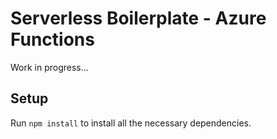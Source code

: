# Serverless Boilerplate - Azure  Functions


Work in progress...

## Setup

Run `npm install` to install all the necessary dependencies.
